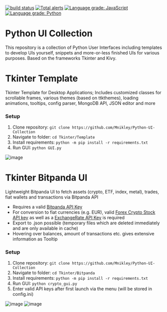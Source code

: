 [![build status](
  http://img.shields.io/travis/Mnikley/Python-UI-Collection/master.svg?style=flat)](
 https://travis-ci.org/Mnikley/Python-UI-Collection)
 [![Total alerts](https://img.shields.io/lgtm/alerts/g/Mnikley/Python-UI-Collection.svg?logo=lgtm&logoWidth=18)](https://lgtm.com/projects/g/Mnikley/Python-UI-Collection/alerts/)
 [![Language grade: JavaScript](https://img.shields.io/lgtm/grade/javascript/g/Mnikley/Python-UI-Collection.svg?logo=lgtm&logoWidth=18)](https://lgtm.com/projects/g/Mnikley/Python-UI-Collection/context:javascript)
 [![Language grade: Python](https://img.shields.io/lgtm/grade/python/g/Mnikley/Python-UI-Collection.svg?logo=lgtm&logoWidth=18)](https://lgtm.com/projects/g/Mnikley/Python-UI-Collection/context:python)

# Python UI Collection
This repository is a collection of Python User Interfaces including templates to develop UIs yourself, snippets and more-or-less finished UIs for various purposes. Based on the frameworks Tkinter and Kivy.

# Tkinter Template
Tkinter Template for Desktop Applications; Includes customized classes for scrollable frames, various themes (based on ttkthemes), loading animations, tooltips, config parser, MongoDB API, JSON editor and more

### Setup
1. Clone repository: `git clone https://github.com/Mnikley/Python-UI-Collection`
2. Navigate to folder: `cd Tkinter/Template`
3. Install requirements: `python -m pip install -r requirements.txt`
4. Run GUI: `python GUI.py`

![image](https://user-images.githubusercontent.com/75040444/132994677-9fb3b5f0-9f16-4bbc-a24a-9a9fab63c93f.png)

# Tkinter Bitpanda UI
Lightweight Bitpanda UI to fetch assets (crypto, ETF, index, metal), trades, fiat wallets and transactions via Bitpanda API
- Requires a valid [Bitpanda API Key](https://web.bitpanda.com/apikey)
- For conversion to fiat currencies (e.g. EUR), valid [Forex Crypto Stock API key](https://fcsapi.com/document/crypto-api) as well as a [ExchangeRate API Key](https://app.exchangerate-api.com/sign-up) is required
- Export to .json possible (temporary files which are deleted immediately and are only available in cache)
- Hovering over balances, amount of transactions etc. gives extensive information as Tooltip

### Setup
1. Clone repository: `git clone https://github.com/Mnikley/Python-UI-Collection`
2. Navigate to folder: `cd Tkinter/Bitpanda`
3. Install requirements: `python -m pip install -r requirements.txt`
4. Run GUI: `python crypto_gui.py`
5. Enter valid API keys after first launch via the menu (will be stored in config.ini)

![image](https://user-images.githubusercontent.com/75040444/134688788-5354dc49-a4a3-4575-a3cc-5aa36708f497.png)
![image](https://user-images.githubusercontent.com/75040444/134555724-a53edbb8-db9a-42ad-9bb3-4b122dc74d2b.png)

